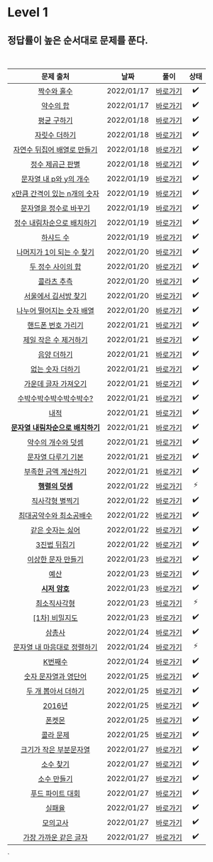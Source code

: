 # Level 1

## 정답률이 높은 순서대로 문제를 푼다.
<br>

|        문제 출처         |      날짜           | 풀이    |  상태    |
| :--: | :--------------------------: | :-------------: | :--------:  |
|    [짝수와 홀수](https://school.programmers.co.kr/learn/courses/30/lessons/12937)     | 2022/01/17 | [바로가기](./12937.js) | ✔️ | 
|    [약수의 합](https://school.programmers.co.kr/learn/courses/30/lessons/12928)     | 2022/01/17 | [바로가기](./12928.js) | ✔️ | 
|    [평균 구하기](https://school.programmers.co.kr/learn/courses/30/lessons/12944)     | 2022/01/18 | [바로가기](./12944.js) | ✔️ |
|    [자릿수 더하기](https://school.programmers.co.kr/learn/courses/30/lessons/12931)     | 2022/01/18 | [바로가기](./12931.js) | ✔️ |
|    [자연수 뒤집어 배열로 만들기](https://school.programmers.co.kr/learn/courses/30/lessons/12932)     | 2022/01/18 | [바로가기](./12932.js) | ✔️ |
|    [정수 제곱근 판별](https://school.programmers.co.kr/learn/courses/30/lessons/12934)     | 2022/01/18 | [바로가기](./12934.js) | ✔️ |
|    [문자열 내 p와 y의 개수](https://school.programmers.co.kr/learn/courses/30/lessons/12916)     | 2022/01/19 | [바로가기](./12916.js) | ✔️ |
|    [x만큼 간격이 있는 n개의 숫자](https://school.programmers.co.kr/learn/courses/30/lessons/12954)     | 2022/01/19 | [바로가기](./12954.js) | ✔️ |
|    [문자열을 정수로 바꾸기](https://school.programmers.co.kr/learn/courses/30/lessons/12925)     | 2022/01/19 | [바로가기](./12925.js) | ✔️ |
|    [정수 내림차순으로 배치하기](https://school.programmers.co.kr/learn/courses/30/lessons/12933)     | 2022/01/19 | [바로가기](./12933.js) | ✔️ |
|    [하샤드 수](https://school.programmers.co.kr/learn/courses/30/lessons/12947)     | 2022/01/19 | [바로가기](./12947.js) | ✔️ |
|    [나머지가 1이 되는 수 찾기](https://school.programmers.co.kr/learn/courses/30/lessons/87389)     | 2022/01/20 | [바로가기](./87839.js) | ✔️ |
|    [두 정수 사이의 합](https://school.programmers.co.kr/learn/courses/30/lessons/12912)     | 2022/01/20 | [바로가기](./12912.js) | ✔️ |
|    [콜라츠 추측](https://school.programmers.co.kr/learn/courses/30/lessons/12943)     | 2022/01/20 | [바로가기](./12943.js) | ✔️ |
|    [서울에서 김서방 찾기](https://school.programmers.co.kr/learn/courses/30/lessons/12919)     | 2022/01/20 | [바로가기](./12919.js) | ✔️ |
|    [나누어 떨어지는 숫자 배열](https://school.programmers.co.kr/learn/courses/30/lessons/12910)     | 2022/01/20 | [바로가기](./12910.js) | ✔️ |
|    [핸드폰 번호 가리기](https://school.programmers.co.kr/learn/courses/30/lessons/12948)     | 2022/01/21 | [바로가기](./12948.js) | ✔️ |
|    [제일 작은 수 제거하기](https://school.programmers.co.kr/learn/courses/30/lessons/12935)     | 2022/01/21 | [바로가기](./12935.js) | ✔️ |
|    [음양 더하기](https://school.programmers.co.kr/learn/courses/30/lessons/76501)     | 2022/01/21 | [바로가기](./76501.js) | ✔️ |
|    [없는 숫자 더하기](https://school.programmers.co.kr/learn/courses/30/lessons/86051)     | 2022/01/21 | [바로가기](./86051.js) | ✔️ |
|    [가운데 글자 가져오기](https://school.programmers.co.kr/learn/courses/30/lessons/12903)     | 2022/01/21 | [바로가기](./12903.js) | ✔️ |
|    [수박수박수박수박수박수?](https://school.programmers.co.kr/learn/courses/30/lessons/12922)     | 2022/01/21 | [바로가기](./12922.js) | ✔️ |
|    [내적](https://school.programmers.co.kr/learn/courses/30/lessons/70128)     | 2022/01/21 | [바로가기](./70128.js) | ✔️ |
|    [**문자열 내림차순으로 배치하기**](https://school.programmers.co.kr/learn/courses/30/lessons/12917)     | 2022/01/21 | [바로가기](./12917.js) | ✔️ |
|    [약수의 개수와 덧셈](https://school.programmers.co.kr/learn/courses/30/lessons/77884)     | 2022/01/21 | [바로가기](./77884.js) | ✔️ |
|    [문자열 다루기 기본](https://school.programmers.co.kr/learn/courses/30/lessons/12918)     | 2022/01/21 | [바로가기](./12918.js) | ✔️ |
|    [부족한 금액 계산하기](https://school.programmers.co.kr/learn/courses/30/lessons/82612)     | 2022/01/21 | [바로가기](./82612.js) | ✔️ |
|    [**행렬의 덧셈**](https://school.programmers.co.kr/learn/courses/30/lessons/12950)     | 2022/01/22 | [바로가기](./12950.js) | ⚡ |
|    [직사각형 별찍기](https://school.programmers.co.kr/learn/courses/30/lessons/12969)     | 2022/01/22 | [바로가기](./12969.js) | ✔️ |
|    [최대공약수와 최소공배수](https://school.programmers.co.kr/learn/courses/30/lessons/12940)     | 2022/01/22 | [바로가기](./12940.js) | ✔️ |
|    [같은 숫자는 싫어](https://school.programmers.co.kr/learn/courses/30/lessons/12906)     | 2022/01/22 | [바로가기](./12906.js) | ✔️ |
|    [3진법 뒤집기](https://school.programmers.co.kr/learn/courses/30/lessons/68935)     | 2022/01/22 | [바로가기](./68935.js) | ✔️ |
|    [이상한 문자 만들기](https://school.programmers.co.kr/learn/courses/30/lessons/12930)     | 2022/01/23 | [바로가기](./12930.js) | ✔️ |
|    [예산](https://school.programmers.co.kr/learn/courses/30/lessons/12982)     | 2022/01/23 | [바로가기](./12982.js) | ✔️ |
|    [**시저 암호**](https://school.programmers.co.kr/learn/courses/30/lessons/12926)     | 2022/01/23 | [바로가기](./12926.js) | ✔️ |
|    [최소직사각형](https://school.programmers.co.kr/learn/courses/30/lessons/86491)     | 2022/01/23 | [바로가기](./86491.js) | ⚡ |
|    [[1차] 비밀지도](https://school.programmers.co.kr/learn/courses/30/lessons/17681)     | 2022/01/23 | [바로가기](./17681.js) | ✔️ |
|    [삼총사](https://school.programmers.co.kr/learn/courses/30/lessons/131705)     | 2022/01/24 | [바로가기](./131705.js) | ✔️ |
|    [문자열 내 마음대로 정렬하기](https://school.programmers.co.kr/learn/courses/30/lessons/12915)     | 2022/01/24 | [바로가기](./12915.js) | ⚡ |
|    [K번째수](https://school.programmers.co.kr/learn/courses/30/lessons/42748)     | 2022/01/24 | [바로가기](./42748.js) | ✔️ |
|    [숫자 문자열과 영단어](https://school.programmers.co.kr/learn/courses/30/lessons/81301)     | 2022/01/25 | [바로가기](./81301.js) | ✔️ |
|    [두 개 뽑아서 더하기](https://school.programmers.co.kr/learn/courses/30/lessons/68644)     | 2022/01/25 | [바로가기](./68644.js) | ✔️ |
|    [2016년](https://school.programmers.co.kr/learn/courses/30/lessons/12901)     | 2022/01/25 | [바로가기](./12901.js) | ✔️ |
|    [폰켓몬](https://school.programmers.co.kr/learn/courses/30/lessons/1845)     | 2022/01/25 | [바로가기](./1845.js) | ✔️ |
|    [콜라 문제](https://school.programmers.co.kr/learn/courses/30/lessons/132267)     | 2022/01/25 | [바로가기](./132267.js) | ✔️ |
|    [크기가 작은 부분문자열](https://school.programmers.co.kr/learn/courses/30/lessons/147355)     | 2022/01/27 | [바로가기](./147355.js) | ✔️ |
|    [소수 찾기](https://school.programmers.co.kr/learn/courses/30/lessons/12921)     | 2022/01/27 | [바로가기](./12921.js) | ✔️ |
|    [소수 만들기](https://school.programmers.co.kr/learn/courses/30/lessons/12977)     | 2022/01/27 | [바로가기](./12977.js) | ✔️ |
|    [푸드 파이트 대회](https://school.programmers.co.kr/learn/courses/30/lessons/134240)     | 2022/01/27 | [바로가기](./134240.js) | ✔️ |
|    [실패율](https://school.programmers.co.kr/learn/courses/30/lessons/42889)     | 2022/01/27 | [바로가기](./42889.js) | ✔️ |
|    [모의고사](https://school.programmers.co.kr/learn/courses/30/lessons/42840)     | 2022/01/27 | [바로가기](./42840.js) | ✔️ |
|    [가장 가까운 같은 글자](https://school.programmers.co.kr/learn/courses/30/lessons/142086)     | 2022/01/27 | [바로가기](./142086.js) | ✔️ |


`